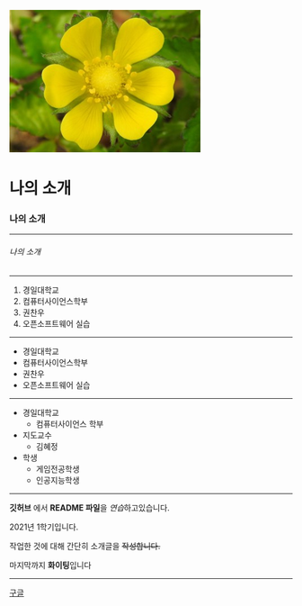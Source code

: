![예쁜꽃](./images/flower.jpg)



# 나의 소개

### 나의 소개
***
###### 나의 소개
***

1. 경일대학교
2. 컴퓨터사이언스학부
3. 권찬우
4. 오픈소프트웨어 실습

* * *

+ 경일대학교
+ 컴퓨터사이언스학부
+ 권찬우
+ 오픈소프트웨어 실습

- - -
* 경일대학교
  * 컴퓨터사이언스 학부
* 지도교수
  * 김혜정
* 학생
  * 게임전공학생
  * 인공지능학생
***


**깃허브** 에서 **README 파일**을 *연습*하고있습니다.

2021년 1학기입니다.

작업한 것에 대해 간단히 소개글을 ~~작성합니다.~~

마지막까지 **화이팅**입니다
***

[구글](http://www.google.com, "구글사이트에 연결합니다.")
